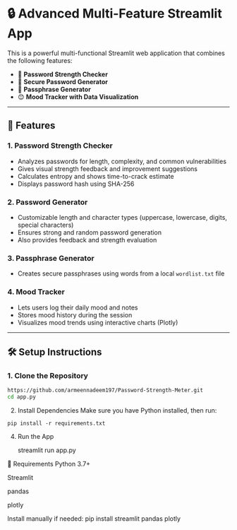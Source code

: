 # 🔒 Advanced Multi-Feature Streamlit App

This is a powerful multi-functional Streamlit web application that combines the following features:

- 🔐 **Password Strength Checker**  
- 🔑 **Secure Password Generator**  
- 💭 **Passphrase Generator**  
- 😊 **Mood Tracker with Data Visualization**

---

## 🚀 Features

### 1. Password Strength Checker
- Analyzes passwords for length, complexity, and common vulnerabilities
- Gives visual strength feedback and improvement suggestions
- Calculates entropy and shows time-to-crack estimate
- Displays password hash using SHA-256

### 2. Password Generator
- Customizable length and character types (uppercase, lowercase, digits, special characters)
- Ensures strong and random password generation
- Also provides feedback and strength evaluation

### 3. Passphrase Generator
- Creates secure passphrases using words from a local `wordlist.txt` file

### 4. Mood Tracker
- Lets users log their daily mood and notes
- Stores mood history during the session
- Visualizes mood trends using interactive charts (Plotly)

---

## 🛠️ Setup Instructions

### 1. Clone the Repository
```bash
https://github.com/armeennadeem197/Password-Strength-Meter.git
cd app.py

```
2. Install Dependencies
Make sure you have Python installed, then run:
```
pip install -r requirements.txt

```
4. Run the App

   streamlit run app.py

🧰 Requirements
Python 3.7+

Streamlit

pandas

plotly

Install manually if needed:
pip install streamlit pandas plotly
